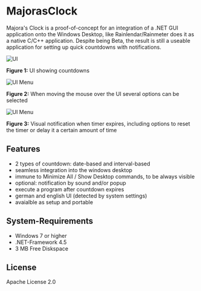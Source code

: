 # MajorasClock

Majora's Clock is a proof-of-concept for an integration of a .NET GUI application onto the Windows Desktop, like Rainlendar/Rainmeter does it as a native C/C++ application. Despite being Beta, the result is still a useable application for setting up quick countdowns with notifications.


![UI](http://blog.recursivebytes.com/screenshots/ui.png "UI showing countdowns")

**Figure 1:** UI showing countdowns

![UI Menu](http://blog.recursivebytes.com/screenshots/ui_menu.png "When moving the mouse over the UI several options can be selected")

**Figure 2:** When moving the mouse over the UI several options can be selected

![UI Menu](http://blog.recursivebytes.com/screenshots/ui_notify.png "Visual notification when timer expires, including options to reset the timer or delay it a certain amount of time")

**Figure 3:** Visual notification when timer expires, including options to reset the timer or delay it a certain amount of time

## Features

* 2 types of countdown: date-based and interval-based
* seamless integration into the windows desktop
* immune to Minimize All / Show Desktop commands, to be always visible
* optional: notification by sound and/or popup
* execute a program after countdown expires
* german and english UI (detected by system settings)
* avaialble as setup and portable

## System-Requirements

* Windows 7 or higher
* .NET-Framework 4.5
* 3 MB Free Diskspace

## License 

Apache License 2.0
